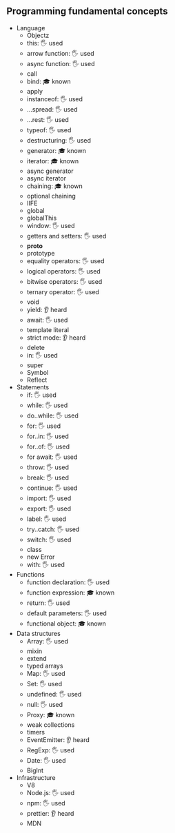 ## Programming fundamental concepts

- Language
  - Objectz
  - this: 🖐 used
  - arrow function: 🖐 used
  - async function: 🖐 used
  - call
  - bind: 🎓 known
  - apply
  - instanceof: 🖐 used
  - ...spread: 🖐 used
  - ...rest: 🖐 used
  - typeof: 🖐 used
  - destructuring: 🖐 used
  - generator: 🎓 known
  - iterator: 🎓 known
  - async generator
  - async iterator
  - chaining: 🎓 known
  - optional chaining
  - IIFE
  - global
  - globalThis
  - window: 🖐 used
  - getters and setters: 🖐 used
  - __proto__
  - prototype
  - equality operators: 🖐 used
  - logical operators: 🖐 used
  - bitwise operators: 🖐 used
  - ternary operator: 🖐 used
  - void
  - yield: 👂 heard
  - await: 🖐 used
  - template literal
  - strict mode: 👂 heard
  - delete
  - in: 🖐 used
  - super
  - Symbol
  - Reflect
- Statements
  - if: 🖐 used
  - while: 🖐 used
  - do..while: 🖐 used
  - for: 🖐 used
  - for..in: 🖐 used
  - for..of: 🖐 used
  - for await: 🖐 used
  - throw: 🖐 used
  - break: 🖐 used
  - continue: 🖐 used
  - import: 🖐 used
  - export: 🖐 used
  - label: 🖐 used
  - try..catch: 🖐 used
  - switch: 🖐 used
  - class
  - new Error
  - with: 🖐 used
- Functions
  - function declaration: 🖐 used
  - function expression: 🎓 known
  - return: 🖐 used
  - default parameters: 🖐 used
  - functional object: 🎓 known
- Data structures
  - Array: 🖐 used
  - mixin
  - extend
  - typed arrays
  - Map: 🖐 used
  - Set: 🖐 used
  - undefined: 🖐 used
  - null: 🖐 used
  - Proxy: 🎓 known
  - weak collections
  - timers
  - EventEmitter: 👂 heard
  - RegExp: 🖐 used
  - Date: 🖐 used
  - BigInt
- Infrastructure
  - V8
  - Node.js: 🖐 used
  - npm: 🖐 used
  - prettier: 👂 heard
  - MDN
